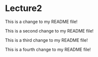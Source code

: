 # Lecture2

This is a change to my README file!

This is a second change to my README file!

This is a third change to my README file!

This is a fourth change to my README file!

